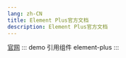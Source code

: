 ```yaml
---
lang: zh-CN
title: Element Plus官方文档
description: Element Plus官方文档
---
```

[官网](https://staging-cn.vuejs.org/guide/introduction.html) 
::: demo 引用组件
element-plus
:::